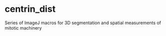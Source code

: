 # centrin_dist
Series of ImageJ macros for 3D segmentation and spatial measurements of mitotic machinery
